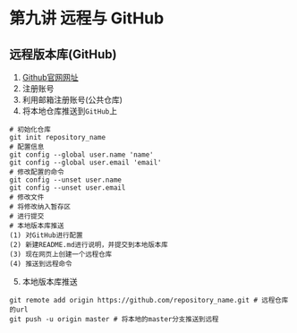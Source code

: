 # 第九讲 远程与 GitHub
## 远程版本库(GitHub)
1. [Github官网网址](https://github.com/)
2. 注册账号
3. 利用邮箱注册账号(公共仓库)
4. 将本地仓库推送到`GitHub`上
```
# 初始化仓库
git init repository_name
# 配置信息 
git config --global user.name 'name'
git config --global user.email 'email'
# 修改配置的命令
git config --unset user.name
git config --unset user.email
# 修改文件
# 将修改纳入暂存区
# 进行提交
# 本地版本库推送
(1) 对GitHub进行配置
(2) 新建README.md进行说明，并提交到本地版本库
(3) 现在网页上创建一个远程仓库
(4) 推送到远程命令
```

5. 本地版本库推送
```
git remote add origin https://github.com/repository_name.git # 远程仓库的url
git push -u origin master # 将本地的master分支推送到远程
```

